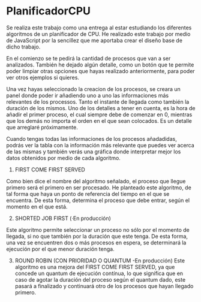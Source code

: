 # PlanificadorCPU

Se realiza este trabajo como una entrega al estar estudiando los diferentes algoritmos de un planificador de CPU. He realizado este trabajo por medio de JavaScript por la sencillez que me aportaba crear el diseño base de dicho trabajo. 

En el comienzo se te pedirá la cantidad de procesos que van a ser analizados. También he dejado algún detalle, como un botón que te permite poder limpiar otras opciones que hayas realizado anteriormente, para poder ver otros ejemplos si quieres. 

Una vez hayas seleccionado la creacion de los procesos, se creara un panel donde poder ir añadiendo uno a uno las informaciones más relevantes de los processos. Tanto el instante de llegada como también la duración de los mismos. Uno de los detalles a tener en cuenta, es la hora de añadir el primer proceso, el cual siempre debe de comenzar en 0, mientras que los demás no importa el orden en el que sean colocados. Es un detalle que arreglaré próximamente. 

Cuando tengas todas las informaciones de los procesos añadadidas, podrás ver la tabla con la información más relevante que puedes ver acerca de las mismas y también verás una gráfica donde interpretar mejor los datos obtenidos por medio de cada algoritmo. 


1) FIRST COME FIRST SERVED  

Como bien dice el nombre del algoritmo señalado, el proceso que llegue primero será el primero en ser procesado. He planteado este algoritmo, de tal forma que haya un ponto de referencia del tiempo en el que se encuentra. De esta forma, determina el proceso que debe entrar, según el momento en el que está. 

2) SHORTED JOB FIRST (·En producción) 

Este algoritmo permite seleccionar un proceso no sólo por el momento de llegada, si no que también por la duración que este tenga. De esta forma, una vez se encuentren dos o más procesos en espera, se determinará la ejecución por el que menor duración tenga. 

3) ROUND ROBIN (CON PRIORIDAD O QUANTUM -En producción)
Este algoritmo es una mejora del FIRST COME FIRST SERVED, ya que concede un quantum de ejecución contínua, lo que significa que en caso de agotar la duración del proceso según el quantum dado, este pasará a finalizado y continuará otro de los procesos que hayan llegado primero. 
